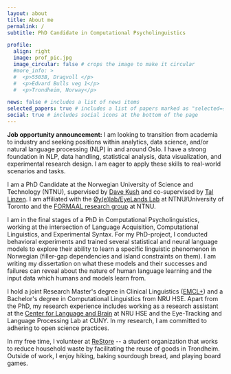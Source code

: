 ```yaml
---
layout: about
title: About me
permalink: /
subtitle: PhD Candidate in Computational Psycholinguistics

profile:
  align: right
  image: prof_pic.jpg
  image_circular: false # crops the image to make it circular
  #more_info: >
  #  <p>5503B, Dragvoll </p>
  #  <p>Edvard Bulls veg 1</p>
  #  <p>Trondheim, Norway</p>

news: false # includes a list of news items
selected_papers: true # includes a list of papers marked as "selected={true}"
social: true # includes social icons at the bottom of the page
---
```

**Job opportunity announcement:** I am looking to transition from academia to industry and seeking positions within analytics, data science, and/or natural language processing (NLP) in and around Oslo. I have a strong foundation in NLP, data handling, statistical analysis, data visualization, and experimental
research design. I am eager to apply these skills to real-world scenarios and tasks.

I am a PhD Candidate at the Norwegian University of Science and Technology (NTNU), supervised by [Dave Kush](https://davewkush.github.io/) and co-supervised by [Tal Linzen](https://tallinzen.net/). I am affiliated with the [Øy(e)lab/EyeLands Lab](https://davewkush.github.io/oeyelab.html) at NTNU/University of Toronto and the [FORMAAL research group](https://www.ntnu.edu/isl/formaal) at NTNU. 

I am in the final stages of a PhD in Computational Psycholinguistics, working at the intersection of Language Acquisition, Computational Linguistics, and Experimental Syntax. For my PhD-project, I conducted behavioral experiments and trained several statistical and neural language models to explore their ability to learn a specific linguistic phenomenon in Norwegian (filler-gap dependencies and island constraints on them). I am writing my dissertation on what these models and their successes and failures can reveal about the nature of human language learning and the input data which humans and models learn from. 

I hold a joint Research Master's degree in Clinical Linguistics ([EMCL+](https://emcl.eu/)) and a Bachelor's degree in Computational Linguistics from NRU HSE. Apart from the PhD, my research experience includes working as a research assistant at the [Center for Language and Brain](https://www.hse.ru/en/neuroling/) at NRU HSE and the Eye-Tracking and Language Processing Lab at CUNY. In my research, I am committed to adhering to open science practices.

In my free time, I volunteer at [ReStore](https://www.rethinkrestore.no/) -- a student organization that works to reduce household waste by facilitating the reuse of goods in Trondheim. Outside of work, I enjoy hiking, baking sourdough bread, and playing board games.

